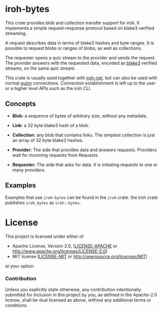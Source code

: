 # iroh-bytes

This crate provides blob and collection transfer support for iroh. It implements a simple request-response protocol based on blake3 verified streaming.

A request describes data in terms of blake3 hashes and byte ranges. It is possible to
request blobs or ranges of blobs, as well as collections.

The requester opens a quic stream to the provider and sends the request. The provider answers with the requested data, encoded as [blake3](https://github.com/BLAKE3-team/BLAKE3-specs/blob/master/blake3.pdf) verified streams, on the same quic stream.

This crate is usually used together with [iroh-net](https://crates.io/crates/iroh-net), but can also be used with normal [quinn](https://crates.io/crates/quinn) connections. Connection establishment is left up to the user or a higher level APIs such as the iroh CLI.

## Concepts

- **Blob:** a sequence of bytes of arbitrary size, without any metadata.

- **Link:** a 32 byte blake3 hash of a blob.

- **Collection:** any blob that contains links. The simplest collection is just an array of 32 byte blake3 hashes. 

- **Provider:** The side that provides data and answers requests. Providers wait for incoming requests from Requests.

- **Requester:** The side that asks for data. It is initiating requests to one or many providers.

## Examples

Examples that use `iroh-bytes` can be found in the `iroh` crate. the iroh crate publishes `iroh_bytes` as `iroh::bytes`.


# License

This project is licensed under either of

 * Apache License, Version 2.0, ([LICENSE-APACHE](LICENSE-APACHE) or
   http://www.apache.org/licenses/LICENSE-2.0)
 * MIT license ([LICENSE-MIT](LICENSE-MIT) or
   http://opensource.org/licenses/MIT)

at your option.

### Contribution

Unless you explicitly state otherwise, any contribution intentionally submitted
for inclusion in this project by you, as defined in the Apache-2.0 license,
shall be dual licensed as above, without any additional terms or conditions.

